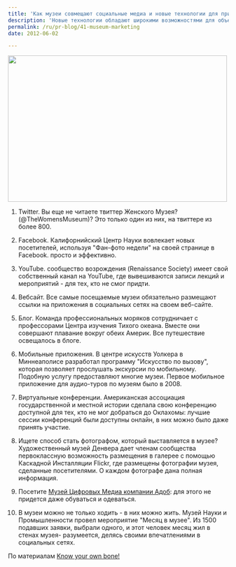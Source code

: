 ```yaml
---
title: 'Как музеи совмещают социальные медиа и новые технологии для привлечения посетителей'
description: 'Новые технологии обладают широкими возможностями для объединения людей. Ниже - 41 пример из практики, как музеи формировали свой социальный капитал, используя социальные медиа.'
permalink: /ru/pr-blog/41-museum-marketing
date: 2012-06-02

---
```


<img src="{{ site.assets }}/upload/3551801597_3f45db77c1.jpg" alt="" class="post__img" width="500" height="334">

1. Twitter. Вы еще не читаете твиттер Женского Музея?  (@TheWomensMuseum)? Это только один из них, на твиттере из более 800.

2. Facebook. Калифорнийский Центр Науки вовлекает новых посетителей, используя "Фан-фото недели" на своей странице в  Facebook. просто и эффективно.

3. YouTube. сообщество возрождения (Renaissance Society) имеет свой собственный канал на  YouTube, где вывешиваются записи лекций и мероприятий - для тех, кто не смог придти.

4. Вебсайт. Все самые посещаемые музеи обязательно размещают ссылки на приложения в социальных сетях на своем веб-сайте.

5. Блог. Команда профессиональных моряков сотрудничает с профессорами Центра изучения Тихого океана. Вместе они совершают плавание вокруг обеих Америк. Все путешествие освещалось в блоге.

6. Мобильные приложения. В центре искусств Уолкера в Миннеаполисе разработал программу "Искусство по вызову", которая позволяет прослушать экскурсии по мобильному. Подобную услугу предоставляют многие музеи. Первое мобильное приложение для аудио-туров по музеям было в 2008.

7. Виртуальные конференции. Американская ассоциация государственной и местной истории сделала свою конференцию доступной для тех, кто не мог добраться до Оклахомы: лучшие  сессии конференций были доступны онлайн, в них можно было даже принять участие.

8. Ищете способ стать фотографом, который выставляется в музее? Художественный музей Денвера дает членам сообщества первоклассную возможность размещения в галерее с помощью Каскадной Инсталляции Flickr, где размещены фотографии музея, сделанные посетителями. О каждом фотографе дана полная информация.

9. Посетите <a href="http://www.adobe.com/adobemuseum/">Музей Цифровых Медиа компании Адоб</a>: для этого не придется даже обуваться и одеваться.

10. В музеи можно не только ходить - в них можно жить. Музей Науки и Промышленности провел мероприятие "Месяц в музее". Из 1500 подавших заявки, выбрали одного, и этот человек месяц жил в стенах музея-  разумеется, делясь своими впечатлениями в социальных сетях.

По материалам <a href="http://colleendilen.com/2010/10/18/41-ways-museums-are-merging-social-and-tech-to-engage-audiences/"> Know your own bone! </a>

